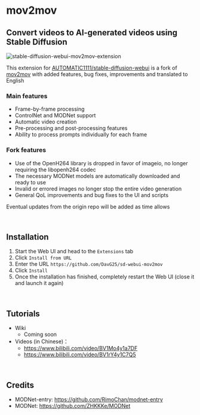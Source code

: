 # mov2mov
## Convert videos to AI-generated videos using Stable Diffusion

![stable-diffusion-webui-mov2mov-extension](https://www.davg25.com/file/github-media/sd-webui-mov2mov/preview1.png)

This extension for [AUTOMATIC1111/stable-diffusion-webui](https://github.com/AUTOMATIC1111/stable-diffusion-webui) is a fork of [mov2mov](https://github.com/Scholar01/sd-webui-mov2mov) with added features, bug fixes, improvements and translated to English


### Main features
- Frame-by-frame processing
- ControlNet and MODNet support
- Automatic video creation
- Pre-processing and post-processing features
- Ability to process prompts individually for each frame

### Fork features
- Use of the OpenH264 library is dropped in favor of imageio, no longer requiring the libopenh264 codec
- The necessary MODNet models are automatically downloaded and ready to use
- Invalid or errored images no longer stop the entire video generation
- General QoL improvements and bug fixes to the UI and scripts

Eventual updates from the origin repo will be added as time allows

<br>

## Installation

1. Start the Web UI and head to the `Extensions` tab
2. Click `Install from URL`
3. Enter the URL `https://github.com/DavG25/sd-webui-mov2mov`
4. Click `Install`
5. Once the installation has finished, completely restart the Web UI (close it and launch it again)

<br>

## Tutorials
- Wiki
  - Coming soon
- Videos (in Chinese)：
  - https://www.bilibili.com/video/BV1Mo4y1a7DF
  - https://www.bilibili.com/video/BV1rY4y1C7Q5

<br>

## Credits

- MODNet-entry: https://github.com/RimoChan/modnet-entry
- MODNet: https://github.com/ZHKKKe/MODNet
